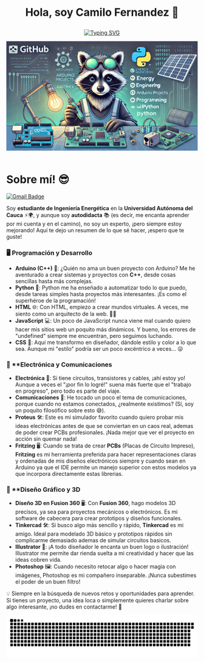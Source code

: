 <h1> <p align="center">Hola, soy Camilo Fernandez 👋  </h1> </p>


<p align="center">
  <a href="https://git.io/typing-svg">
    <img src="https://readme-typing-svg.herokuapp.com?font=Fira+Code&pause=1000&color=2D4FB2&center=FALSO&vCenter=FALSO&repeat=verdadero&random=FALSO&width=435&lines=Aqu%C3%AD+encontraras+repositorios+de...;Ingenier%C3%ADa+Energ%C3%A9tica+%F0%9F%94%8B;Electr%C3%B3nica+%F0%9F%94%8C+;Programaci%C3%B3n+%F0%9F%91%A8%E2%80%8D%F0%9F%92%BB+;Construcci%C3%B3n+de+Proyectos%F0%9F%8F%97%EF%B8%8F%F0%9F%A7%AA" alt="Typing SVG" />
  </a>
</p>


<div align="center">
    <img src="https://raw.githubusercontent.com/MapacheRaro/MapacheRaro/refs/heads/main/Banner%20machapa.jpg" alt="Banner" width="600">
</div>

<br>
<h1>Sobre mí! 😎</h1>

[![Gmail Badge](https://img.shields.io/badge/-camilo.fernandez.v@uniautonoma.edu.co-c14438?style=flat-square&logo=Gmail&logoColor=white&link=mailto:camilo.fernandez.v@uniautonoma.edu.co)](mailto:camilo.fernandez.@uniautonoma.edu.co)


Soy **estudiante de Ingeniería Energética** en la **Universidad Autónoma del Cauca** ⚡🌍, y aunque soy **autodidacta** 📚 (es decir, me encanta aprender por mi cuenta y en el camino), no soy un experto, ¡pero siempre estoy mejorando! Aquí te dejo un resumen de lo que sé hacer, ¡espero que te guste!

<h3>🖥️ Programación y Desarrollo</h3>

- **Arduino (C++)** 🔧: ¿Quién no ama un buen proyecto con Arduino? Me he aventurado a crear sistemas y proyectos con **C++**, desde cosas sencillas hasta más complejas. 
- **Python** 🐍: Python me ha enseñado a automatizar todo lo que puedo, desde tareas simples hasta proyectos más interesantes. ¡Es como el superhéroe de la programación!
- **HTML** 🌐: Con HTML, empiezo a crear mundos virtuales. A veces, me siento como un arquitecto de la web. 👷‍♂️
- **JavaScript** 💻: Un poco de JavaScript nunca viene mal cuando quiero hacer mis sitios web un poquito más dinámicos. Y bueno, los errores de "undefined" siempre me encuentran, pero seguimos luchando.
- **CSS** 🎨: Aquí me transformo en diseñador, dándole estilo y color a lo que sea. Aunque mi "estilo" podría ser un poco excéntrico a veces... 😜

<h3>🔌 **Electrónica y Comunicaciones</h3>

- **Electrónica** 🔋: Si tiene circuitos, transistores y cables, ¡ahí estoy yo! Aunque a veces el "¡por fin lo logré!" suena más fuerte que el "trabajo en progreso", pero todo es parte del viaje.
- **Comunicaciones** 📡: He tocado un poco el tema de comunicaciones, porque cuando no estamos conectados, ¿realmente existimos? (Sí, soy un poquito filosófico sobre esto 😅).
- **Proteus** 🛠️: Este es mi simulador favorito cuando quiero probar mis ideas electrónicas antes de que se conviertan en un caos real, ademas de poder crear PCBs profesionales. ¡Nada mejor que ver el proyecto en acción sin quemar nada!
- **Fritzing** 🖥️: Cuando se trata de crear **PCBs** (Placas de Circuito Impreso), **Fritzing** es mi herramienta preferida para hacer representaciones claras y ordenadas de mis diseños electrónicos siempre y cuando sean en Arduino ya que el IDE permite un manejo superior con estos modelos ya que incorpora directamente estas librerias.

<h3>🎨 **Diseño Gráfico y 3D</h3>

- **Diseño 3D en Fusion 360** 🖥️: Con **Fusion 360**, hago modelos 3D precisos, ya sea para proyectos mecánicos o electrónicos. Es mi software de cabecera para crear prototipos y diseños funcionales.
- **Tinkercad** 🛠️: Si busco algo más sencillo y rápido, **Tinkercad** es mi amigo. Ideal para modelado 3D básico y prototipos rápidos sin complicarme demasiado ademas de simular circuitos basicos.
- **Illustrator** 🎨: ¡A todo diseñador le encanta un buen logo o ilustración! Illustrator me permite dar rienda suelta a mi creatividad y hacer que las ideas cobren vida.
- **Photoshop** 🖼️: Cuando necesito retocar algo o hacer magia con imágenes, Photoshop es mi compañero inseparable. ¡Nunca subestimes el poder de un buen filtro!

💡 Siempre en la búsqueda de nuevos retos y oportunidades para aprender. Si tienes un proyecto, una idea loca o simplemente quieres charlar sobre algo interesante, ¡no dudes en contactarme! 🚀


![snake gif](https://github.com/TekyaygilFethi/TekyaygilFethi/blob/output/github-contribution-grid-snake.svg)
